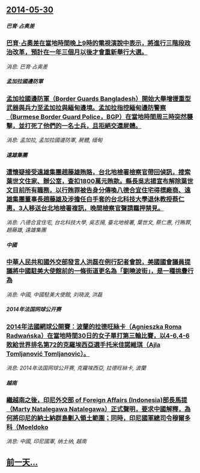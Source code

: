 ## [2014-05-30](/news/2014/05/30/index.md)

##### 巴育·占奥差
### [巴育·占奧差在當地時間晚上9時的電視演說中表示，將進行三階段政治改革，預計在一年三個月以後才會重新舉行大選。 ](/news/2014/05/30/巴育-占奧差在當地時間晚上9時的電視演說中表示-將進行三階段政治改革-預計在一年三個月以後才會重新舉行大選.md)
_消息: 巴育·占奥差_

##### 孟加拉國邊防軍
### [孟加拉國邊防軍（Border Guards Bangladesh）開始大舉增援重型武器與兵力至孟加拉與緬甸邊境。孟加拉指控緬甸邊防警察（Burmese Border Guard Police，BGP）在當地時間周三時突然襲擊，並打死了他們的一名士兵，且拒絕交還屍體。 ](/news/2014/05/30/孟加拉國邊防軍-Border-Guards-Bangladesh-開始大舉增援重型武器與兵力至孟加拉與緬甸邊境-孟加拉指.md)
_消息: 孟加拉, 孟加拉國邊防軍, 屍體, 缅甸_

##### 遠雄集團
### [遭懷疑接受遠雄集團趙藤雄賄賂，台北地檢署檢察官帶回偵訊，搜索葉世文住家、辦公室，查扣1800萬元賄款。縣長吳志揚宣布解除葉世文目前所有職務，以行賄罪被告身分傳喚八德合宜住宅得標廠商、遠雄集團董事長趙藤雄及涉擔任白手套的台北科技大學退休教授蔡仁惠，3人移送台北地檢署複訊，晚間檢察官聲請羈押禁見。](/news/2014/05/30/遭懷疑接受遠雄集團趙藤雄賄賂-台北地檢署檢察官帶回偵訊-搜索葉世文住家-辦公室-查扣1800萬元賄款-縣長吳志揚宣布解除.md)
_消息: 八德合宜住宅, 台北科技大學, 吳志揚, 臺北地檢署, 葉世文, 蔡仁惠, 行賄罪, 趙藤雄, 遠雄集團_

##### 中國
### [中華人民共和國外交部發言人洪磊在例行記者會說，美國國會議員提議將中國駐美大使館前的一條街道更名為「劉曉波街」，是一種挑釁行為 ](/news/2014/05/30/中華人民共和國外交部發言人洪磊在例行記者會說-美國國會議員提議將中國駐美大使館前的一條街道更名為-劉曉波街-是一種挑釁.md)
_消息: 中國, 中國駐美大使館, 刘晓波, 洪磊_

##### 2014年法国网球公开赛
### [2014年法國網球公開賽：波蘭的拉德旺絲卡（Agnieszka Roma Radwańska）在當地時間30日的女子單打第三輪比賽，以4-6,4-6敗給世界排名第72的克羅埃西亞選手托米佳諾維琪（Ajla Tomljanović Tomljanovic）。 ](/news/2014/05/30/2014年法國網球公開賽-波蘭的拉德旺絲卡-Agnieszka-Roma-Radwańska-在當地時間30日的女子單打.md)
_消息: 2014年法国网球公开赛, 克羅埃西亞, 拉德旺絲卡, 波蘭_

##### 越南
### [繼越南之後，印尼外交部 of Foreign Affairs (Indonesia)部長馬提（Marty Natalegawa Natalegawa）正式聲明，要求中國解釋，為何將印尼的納土納群島劃入領土範圍；同時，印尼國軍總司令穆爾多科（Moeldoko ](/news/2014/05/30/繼越南之後-印尼外交部-of-Foreign-Affairs-Indonesia-部長馬提-Marty-Nataleg.md)
_消息: 中國, 印尼國軍, 纳土纳, 越南_

## [前一天...](/news/2014/05/29/index.md)


